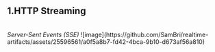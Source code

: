 <h2>1.<strong>HTTP Streaming</strong> </h2>
<br>
<em>Server-Sent Events (SSE)</em>
![image](https://github.com/SamBri/realtime-artifacts/assets/25596561/a0f5a8b7-fd42-4bca-9b10-d673af56a810)
